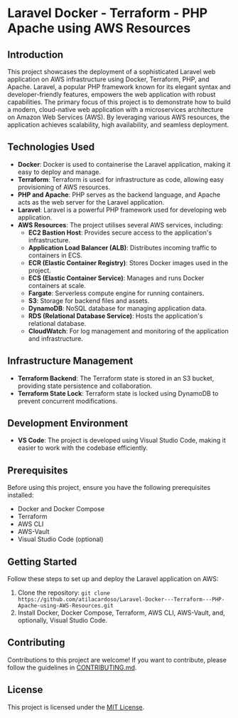 # Laravel Docker - Terraform - PHP Apache using AWS Resources

## Introduction

This project showcases the deployment of a sophisticated Laravel web application on AWS infrastructure using Docker, Terraform, PHP, and Apache. Laravel, a popular PHP framework known for its elegant syntax and developer-friendly features, empowers the web application with robust capabilities.
The primary focus of this project is to demonstrate how to build a modern, cloud-native web application with a microservices architecture on Amazon Web Services (AWS). By leveraging various AWS resources, the application achieves scalability, high availability, and seamless deployment.

## Technologies Used

- **Docker**: Docker is used to containerise the Laravel application, making it easy to deploy and manage.
- **Terraform**: Terraform is used for infrastructure as code, allowing easy provisioning of AWS resources.
- **PHP and Apache**: PHP serves as the backend language, and Apache acts as the web server for the Laravel application.
- **Laravel**: Laravel is a powerful PHP framework used for developing web application.
- **AWS Resources**: The project utilises several AWS services, including:
  - **EC2 Bastion Host**: Provides secure access to the application's infrastructure.
  - **Application Load Balancer (ALB)**: Distributes incoming traffic to containers in ECS.
  - **ECR (Elastic Container Registry)**: Stores Docker images used in the project.
  - **ECS (Elastic Container Service)**: Manages and runs Docker containers at scale.
  - **Fargate**: Serverless compute engine for running containers.
  - **S3**: Storage for backend files and assets.
  - **DynamoDB**: NoSQL database for managing application data.
  - **RDS (Relational Database Service)**: Hosts the application's relational database.
  - **CloudWatch**: For log management and monitoring of the application and infrastructure.

## Infrastructure Management

- **Terraform Backend**: The Terraform state is stored in an S3 bucket, providing state persistence and collaboration.
- **Terraform State Lock**: Terraform state is locked using DynamoDB to prevent concurrent modifications.

## Development Environment

- **VS Code**: The project is developed using Visual Studio Code, making it easier to work with the codebase efficiently.

## Prerequisites

Before using this project, ensure you have the following prerequisites installed:

- Docker and Docker Compose
- Terraform
- AWS CLI
- AWS-Vault
- Visual Studio Code (optional)

## Getting Started

Follow these steps to set up and deploy the Laravel application on AWS:

1. Clone the repository: `git clone https://github.com/atilacardoso/Laravel-Docker---Terraform---PHP-Apache-using-AWS-Resources.git`
2. Install Docker, Docker Compose, Terraform, AWS CLI, AWS-Vault, and, optionally, Visual Studio Code.

## Contributing

Contributions to this project are welcome! If you want to contribute, please follow the guidelines in [CONTRIBUTING.md](CONTRIBUTING.md).

## License

This project is licensed under the [MIT License](LICENSE).
